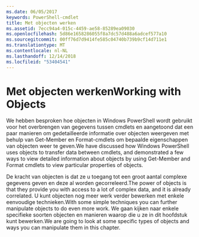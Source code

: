 ```yaml
---
ms.date: 06/05/2017
keywords: PowerShell-cmdlet
title: Met objecten werken
ms.assetid: 7ecc94a4-015c-4459-ae58-85289ea09030
ms.openlocfilehash: 5d86e1658286055f8a7dc57d488a6adcef577a10
ms.sourcegitcommit: 00ff76d7d9414fe585c04740b739b9cf14d711e1
ms.translationtype: MT
ms.contentlocale: nl-NL
ms.lasthandoff: 12/14/2018
ms.locfileid: "53404541"
---
```

# <a name="working-with-objects"></a><span data-ttu-id="b5906-103">Met objecten werken</span><span class="sxs-lookup"><span data-stu-id="b5906-103">Working with Objects</span></span>

<span data-ttu-id="b5906-104">We hebben besproken hoe objecten in Windows PowerShell wordt gebruikt voor het overbrengen van gegevens tussen cmdlets en aangetoond dat een paar manieren om gedetailleerde informatie over objecten weergeven met behulp van Get-Member en Format-cmdlets om bepaalde eigenschappen van objecten weer te geven.</span><span class="sxs-lookup"><span data-stu-id="b5906-104">We have discussed how Windows PowerShell uses objects to transfer data between cmdlets, and demonstrated a few ways to view detailed information about objects by using Get-Member and Format cmdlets to view particular properties of objects.</span></span>

<span data-ttu-id="b5906-105">De kracht van objecten is dat ze u toegang tot een groot aantal complexe gegevens geven en deze al worden gecorreleerd.</span><span class="sxs-lookup"><span data-stu-id="b5906-105">The power of objects is that they provide you with access to a lot of complex data, and it is already correlated.</span></span> <span data-ttu-id="b5906-106">U kunt objecten nog meer werk verder bewerken met enkele eenvoudige technieken.</span><span class="sxs-lookup"><span data-stu-id="b5906-106">With some simple techniques you can further manipulate objects to do even more work.</span></span> <span data-ttu-id="b5906-107">We gaan kijken naar enkele specifieke soorten objecten en manieren waarop die u ze in dit hoofdstuk kunt bewerken.</span><span class="sxs-lookup"><span data-stu-id="b5906-107">We are going to look at some specific types of objects and ways you can manipulate them in this chapter.</span></span>